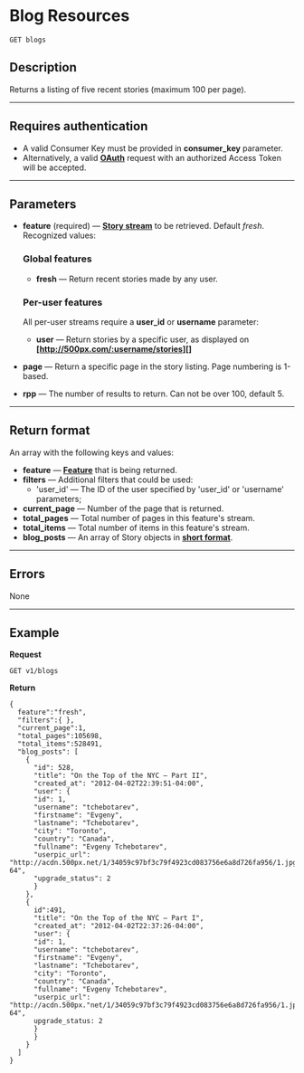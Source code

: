 # Blog Resources

    GET blogs

## Description
Returns a listing of five recent stories (maximum 100 per page).

***

## Requires authentication
* A valid Consumer Key must be provided in **consumer_key** parameter.
* Alternatively, a valid **[OAuth][]** request with an authorized Access Token will be accepted.

***

## Parameters
- **feature** (required) — **[Story stream][]** to be retrieved. Default _fresh_. Recognized values:
    ### Global features
    - **fresh** — Return recent stories made by any user.

    ### Per-user features
    All per-user streams require a **user_id** or **username** parameter:

    - **user** — Return stories by a specific user, as displayed on **[http://500px.com/:username/stories][]**

- **page** — Return a specific page in the story listing. Page numbering is 1-based.
- **rpp** — The number of results to return. Can not be over 100, default 5.

***

## Return format
An array with the following keys and values:

- **feature** — **[Feature][]** that is being returned.
- **filters** — Additional filters that could be used:
    - 'user_id' — The ID of the user specified by 'user_id' or 'username' parameters;
- **current_page** — Number of the page that is returned.
- **total_pages** — Total number of pages in this feature's stream.
- **total_items** — Total number of items in this feature's stream.
- **blog_posts** — An array of Story objects in **[short format][]**.

***

## Errors
None

***

## Example
**Request**

    GET v1/blogs

**Return**

    {
      feature":"fresh",
      "filters":{ },
      "current_page":1,
      "total_pages":105698,
      "total_items":528491,
      "blog_posts": [
        {
          "id": 528,
          "title": "On the Top of the NYC — Part II",
          "created_at": "2012-04-02T22:39:51-04:00",
          "user": {
          "id": 1,
          "username": "tchebotarev",
          "firstname": "Evgeny",
          "lastname": "Tchebotarev",
          "city": "Toronto",
          "country": "Canada",
          "fullname": "Evgeny Tchebotarev",
          "userpic_url": "http://acdn.500px.net/1/34059c97bf3c79f4923cd083756e6a8d726fa956/1.jpg?64",
          "upgrade_status": 2
          }
        }, 
        {
          id":491,
          "title": "On the Top of the NYC — Part I",
          "created_at": "2012-04-02T22:37:26-04:00",
          "user": {
          "id": 1,
          "username": "tchebotarev",
          "firstname": "Evgeny",
          "lastname": "Tchebotarev",
          "city": "Toronto",
          "country": "Canada",
          "fullname": "Evgeny Tchebotarev",
          "userpic_url": "http://acdn.500px."net/1/34059c97bf3c79f4923cd083756e6a8d726fa956/1.jpg?64",
          upgrade_status: 2
          }
          }
        }
      ]
    }


[OAuth]: https://github.com/500px/api-documentation/tree/master/authentication
[Story stream]: https://github.com/500px/api-documentation/blob/master/basics/formats_and_terms.md#500px-photo-terms
[Feature]: https://github.com/500px/api-documentation/blob/master/basics/formats_and_terms.md#500px-photo-terms
[http://500px.com/:username/blog]: http://500px.com/tchebotarev/stories
[short format]: https://github.com/500px/api-documentation/blob/master/basics/formats_and_terms.md#short-format-1
